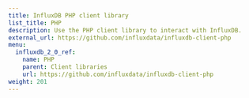 ```yaml
---
title: InfluxDB PHP client library
list_title: PHP
description: Use the PHP client library to interact with InfluxDB.
external_url: https://github.com/influxdata/influxdb-client-php
menu:
  influxdb_2_0_ref:
    name: PHP
    parent: Client libraries
    url: https://github.com/influxdata/influxdb-client-php
weight: 201
---
```

